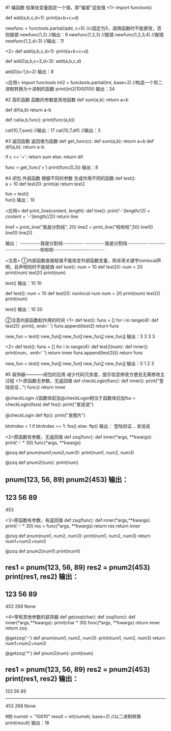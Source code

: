 #1 偏函数  给某些变量固定一个值，即“偏爱”这些值
<1>
import functools)

def add(a,b,c,d=1):
  print(a+b+c+d)

newfunc = functools.partial(add, c=5)   //c固定为5，调用函数时不能更改，否则报错
newfunc(1,2)      //输出：9
newfunc(1,2,3)    //报错
newfunc(1,2,3,4)  //报错
newfunc(1,2,d=3)  //输出：11


<2>
def add(a,b,c,d=1):
  print(a+b+c+d)

def add2(a,b,c=2,d=3):
  add(a,b,c,d)
  
add2(a=1,b=2)
输出：8


<应用>
import functools
int2 = functools.partial(int, base=2)   //构造一个将二进制转换为十进制的函数
print(int2(100010))
输出：34



#2 高阶函数   函数的参数是其他函数
def sum(a,b):
  return a+b
 
def dif(a,b)
  return a-b

def cal(a,b,func):
  print(func(a,b))

cal(10,7,sum) //输出：17
cal(10,7,dif) //输出：3



#3 返回函数   返回值为函数
def get_func(c):
  def sum(a,b):
    return a+b
  def dif(a,b):
    return a-b
    
  if c == '+':
    return sum
  else:
    return dif
    
  func = get_func('+')
  print(func(5,3))
  输出：8
  

#4 闭包  外层函数 根据不同的参数 生成作用不同的函数
def test():                                                                     
  a = 10
  def test2():
    print(a)
  return test2
  
fun = test()  
fun()
输出：10

<应用>
def print_line(content, length):
  def line():
    print('-'*(length//2) + content + '-'*(length//2))
  return line

line1 = print_line("我是分割线", 20)
line2 = print_line("啦啦啦",50)
line1()
line1()
line2()

输出：
----------我是分割线----------
----------我是分割线----------
-------------------------啦啦啦-------------------------


<注意>
①内部函数直接赋值不能改变外部函数变量，除非用关键字nonlocal声明，且声明同时不能赋值
def test():
    num = 10
    def test2():
        num = 20
    print(num)
    test2()
    print(num)

test()
输出：10
      10

def test():
    num = 10
    def test2():
        nonlocal num
        num = 20
    print(num)
    test2()
    print(num)

test()
输出：10
      20



②注意内部函数起作用的时间
<1>
def test():
    funs = []
    for i in range(4):
        def test2():
            print(i, end=' ')
        funs.append(test2)
    return funs

new_fun = test()
new_fun[0]()
new_fun[1]()
new_fun[2]()
new_fun[3]()
输出：3 3 3 3

<2>
def test():
    funs = []
    for i in range(4):
        def test2(num):
            def inner():
                print(num，end=' ')
            return inner
        funs.append(test2(i))
    return funs

new_fun = test()
new_fun[0]()
new_fun[1]()
new_fun[2]()
new_fun[3]()
输出：0 1 2 3



#5 装饰器————闭包的应用     减少代码冗余度，提示信息修改方便且无需修改主过程
<1>原函数无参数，无返回值
def checkLogin(func):
  def inner():
    print("登陆验证...")
    func()
  return inner

@checkLogin       //函数体前加@checkLogin相当于函数体后加fss = checkLogin(fsss)
def fss():
  print("发说说")

@checkLogin
def ftp():
  print("发图片")

btnIndex = 1
if btnIndex == 1:
  fss()
else:
  ftp()
输出：
登陆验证...
发说说

<2>原函数有参数，无返回值
def zsq(func):
  def inner(*args, **kwargs):
    print('-' * 30)
    func(*args, **kwargs)

@zsq
def pnum(num1,num2,num3):
  print(num1, num2, num3)
  
@zsq
def pnum2(num):
  print(num)
  
pnum(123, 56, 89)
pnum2(453)
输出：
------------------------------
123 56 89
------------------------------
453

<3>原函数有参数，有返回值
def zsq(func):
  def inner(*args,**kwargs):
    print('-' * 30)
    res = func(*args, **kwargs)
    return res
  return inner

@zsq
def pnum(num1, num2, num3):
  print(num1, num2, num3)
  return num1+num2+num3
  
@zsq
def pnum2(num1)
  print(num1)

res1 = pnum(123, 56, 89)
res2 = pnum2(453)
print(res1, res2)
输出：
------------------------------
123 56 89
------------------------------
453
268 None

<4>带有其他参数的装饰器
def getzsq(char):
  def zsq(func):
    def inner(*args,**kwargs):
      print(char * 30)
      func(*args, **kwargs)
    return inner
  return zsq

@getzsq('-')
def pnum(num1, num2, num3):
    print(num1, num2, num3)
    return num1+num2+num3

@getzsq('*')
def pnum2(num):
    print(num)

res1 = pnum(123, 56, 89)
res2 = pnum2(453)
print(res1, res2)
输出：
------------------------------
123 56 89
******************************
453
268 None



#附
numstr = "10010"
result = int(numstr, base=2)  //以二进制转换
print(result)
输出：18
